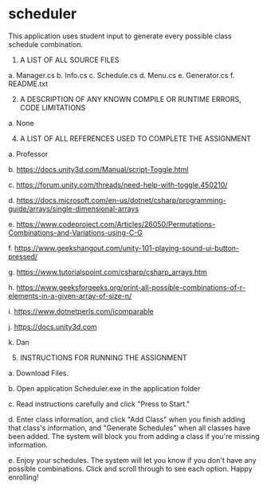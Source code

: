 # scheduler
This application uses student input to generate every possible class schedule combination.

1. A LIST OF ALL SOURCE FILES

  a. Manager.cs
  b. Info.cs
  c. Schedule.cs
  d. Menu.cs
  e. Generator.cs
  f. README.txt


2. A DESCRIPTION OF ANY KNOWN COMPILE OR RUNTIME ERRORS, CODE LIMITATIONS

a. None


4. A LIST OF ALL REFERENCES USED TO COMPLETE THE ASSIGNMENT

a. Professor

b. https://docs.unity3d.com/Manual/script-Toggle.html

c. https://forum.unity.com/threads/need-help-with-toggle.450210/

d. https://docs.microsoft.com/en-us/dotnet/csharp/programming-guide/arrays/single-dimensional-arrays

e. https://www.codeproject.com/Articles/26050/Permutations-Combinations-and-Variations-using-C-G

f. https://www.geekshangout.com/unity-101-playing-sound-ui-button-pressed/

g. https://www.tutorialspoint.com/csharp/csharp_arrays.htm

h. https://www.geeksforgeeks.org/print-all-possible-combinations-of-r-elements-in-a-given-array-of-size-n/

i. https://www.dotnetperls.com/icomparable

j. https://docs.unity3d.com

k. Dan



5. INSTRUCTIONS FOR RUNNING THE ASSIGNMENT

a. Download Files.

b. Open application Scheduler.exe in the application folder

c. Read instructions carefully and click "Press to Start."

d. Enter class information, and click "Add Class" when you finish adding that class's information, and "Generate Schedules"
when all classes have been added. The system will block you from adding a class if you're missing information.

e. Enjoy your schedules. The system will let you know if you don't have any possible combinations. Click and scroll through
to see each option. Happy enrolling!
